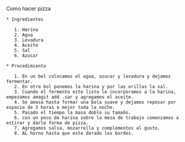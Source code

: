 Como hacer pizza 

    * Ingredientes

       1. Harina
       2. Agua 
       3. Levadura
       4. Aceite 
       5. Sal
       6. Azucar 

    * Procedimiento 

       1. En un bol colocamos el agua, azucar y levadura y dejamos fermentar.
       2. En otro bol ponemos la harina y por las orillas la sal.
       3. Cuando el fermento este listo lo incorporamos a la harina, empezamos amagit add .sar y agregamos el aceite.
       4. Se amasa hasta formar una bola suave y dejamos reposar por espacio de 3 horas o mejor toda la noche.
       5. Pasado el tiempo la masa doblo su tamaño.
       6. con un poco de harina sobre la mesa de trabajo comenzamos a estirar y darle forma de pizza.
       7. Agregamos salsa, mozarrella y complementos al gusto.
       8. AL horno hasta que este dorado los bordes. 

    


